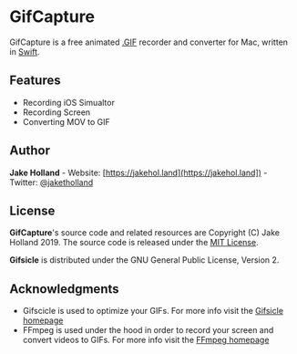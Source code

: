 # GifCapture
GifCapture is a free animated [.GIF](https://en.wikipedia.org/wiki/GIF) recorder and converter for Mac, written in [Swift](https://developer.apple.com/swift/).

## Features
- Recording iOS Simualtor
- Recording Screen
- Converting MOV to GIF

## Author

**Jake Holland** - Website: [https://jakehol.land](https://jakehol.land]) - Twitter: [@jaketholland](https://twitter.com/jaketholland)

## License

**GifCapture**'s source code and related resources are Copyright (C) Jake Holland 2019. The source code is released under the [MIT License](https://opensource.org/licenses/MIT). 

**Gifsicle** is distributed under the GNU General Public License, Version 2.

## Acknowledgments
* Gifscicle is used to optimize your GIFs. For more info visit the [Gifsicle homepage](http://www.lcdf.org/gifsicle/)
* FFmpeg is used under the hood in order to record your screen and convert videos to GIFs. For more info visit the [FFmpeg homepage](https://www.ffmpeg.org)
